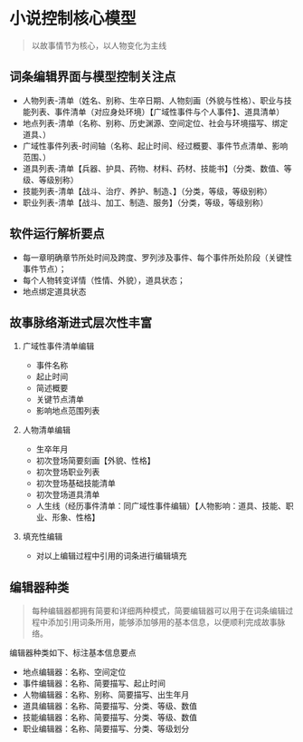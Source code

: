 # 小说控制核心模型
>以故事情节为核心，以人物变化为主线


## 词条编辑界面与模型控制关注点
* 人物列表-清单（姓名、别称、生卒日期、人物刻画（外貌与性格）、职业与技能列表、事件清单（对应身处环境）【广域性事件与个人事件】、道具清单）
* 地点列表-清单（名称、别称、历史渊源、空间定位、社会与环境描写、绑定道具、）
* 广域性事件列表-时间轴（名称、起止时间、经过概要、事件节点清单、影响范围、）
* 道具列表-清单【兵器、护具、药物、材料、药材、技能书】（分类、数值、等级、等级别称）
* 技能列表-清单【战斗、治疗、养护、制造、】（分类，等级，等级别称）
* 职业列表-清单【战斗、加工、制造、服务】（分类，等级，等级别称）

## 软件运行解析要点
* 每一章明确章节所处时间及跨度、罗列涉及事件、每个事件所处阶段（关键性事件节点）；
* 每个人物转变详情（性情、外貌），道具状态；
* 地点绑定道具状态


## 故事脉络渐进式层次性丰富
1. 广域性事件清单编辑
	* 事件名称
	* 起止时间
	* 简述概要
	* 关键节点清单
	* 影响地点范围列表

2. 人物清单编辑
	* 生卒年月
	* 初次登场简要刻画【外貌、性格】
	* 初次登场职业列表
	* 初次登场基础技能清单
	* 初次登场道具清单
	* 人生线（经历事件清单：同广域性事件编辑）【人物影响：道具、技能、职业、形象、性格】

3. 填充性编辑
	* 对以上编辑过程中引用的词条进行编辑填充
	

## 编辑器种类
> 每种编辑器都拥有简要和详细两种模式，简要编辑器可以用于在词条编辑过程中添加引用词条所用，能够添加够用的基本信息，以便顺利完成故事脉络。

编辑器种类如下、标注基本信息要点

* 地点编辑器：名称、空间定位
* 事件编辑器：名称、简要描写、起止时间
* 人物编辑器：名称、别称、简要描写、出生年月
* 道具编辑器：名称、简要描写、分类、等级、数值
* 技能编辑器：名称、简要描写、分类、等级、数值
* 职业编辑器：名称、简要描写、分类、等级划分

